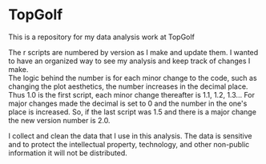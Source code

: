 # TopGolf
This is a repository for my data analysis work at TopGolf 

The r scripts are numbered by version as I make and update them. I wanted to have an organized way to see my analysis and keep track of changes I make.  
The logic behind the number is for each minor change to the code, such as changing the plot aesthetics, the number increases in the decimal place.  Thus 1.0 is the first script, each minor change thereafter is 1.1, 1.2, 1.3...  For major changes made the decimal is set to 0 and the number in the one's place is increased.  So, if the last script was 1.5 and there is a major change the new version number is 2.0.

I collect and clean the data that I use in this analysis. The data is sensitive and to protect the intellectual property, technology, and other non-public information it will not be distributed.
